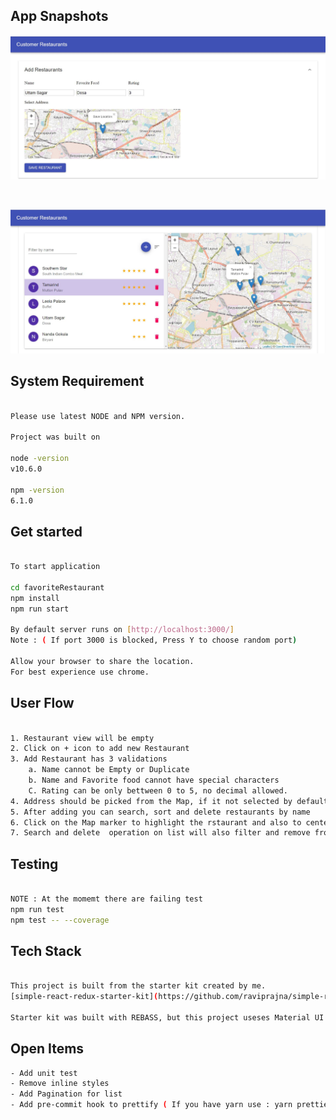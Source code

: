 
## App Snapshots

<p align="center"><img src="src/resource/img/AddRestaurant.JPG" alt="" width="900"></a></p>
<br/>
<p align="center"><img src="src/resource/img/RestaurantList.JPG" alt="" width="900"></a></p>


## System Requirement

```bash

Please use latest NODE and NPM version.

Project was built on 

node -version
v10.6.0

npm -version
6.1.0

```


## Get started

```bash

To start application

cd favoriteRestaurant
npm install
npm run start

By default server runs on [http://localhost:3000/]
Note : ( If port 3000 is blocked, Press Y to choose random port)

Allow your browser to share the location.
For best experience use chrome.
```


## User Flow

```bash

1. Restaurant view will be empty 
2. Click on + icon to add new Restaurant
3. Add Restaurant has 3 validations
    a. Name cannot be Empty or Duplicate 
    b. Name and Favorite food cannot have special characters
    C. Rating can be only bettween 0 to 5, no decimal allowed.
4. Address should be picked from the Map, if it not selected by default it takes the current location. 
5. After adding you can search, sort and delete restaurants by name
6. Click on the Map marker to highlight the rstaurant and also to center the map to the selected location.
7. Search and delete  operation on list will also filter and remove from the map also        

```



## Testing

```bash

NOTE : At the momemt there are failing test
npm run test 
npm test -- --coverage

```

## Tech Stack

```bash

This project is built from the starter kit created by me.
[simple-react-redux-starter-kit](https://github.com/raviprajna/simple-react-redux-starter-kit)

Starter kit was built with REBASS, but this project useses Material UI istead or REBASS

```

## Open Items

```bash
- Add unit test
- Remove inline styles
- Add Pagination for list
- Add pre-commit hook to prettify ( If you have yarn use : yarn prettier --write src/*)

```
